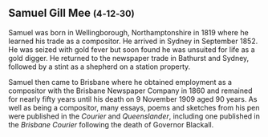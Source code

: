## Samuel Gill Mee <small>(4‑12‑30)</small> 

Samuel was born in Wellingborough, Northamptonshire in 1819 where he learned his trade as a compositor. He arrived in Sydney in September 1852. He was seized with gold fever but soon found he was unsuited for life as a gold digger. He returned to the newspaper trade in Bathurst and Sydney, followed by a stint as a shepherd on a station property. 

Samuel then came to Brisbane where he obtained employment as a compositor with the Brisbane Newspaper Company in 1860 and remained for nearly fifty years until his death on 9 November 1909 aged 90 years. As well as being a compositor, many essays, poems and sketches from his pen were published in the *Courier* and *Queenslander*, including one published in the  *Brisbane Courier* following the death of Governor Blackall.
